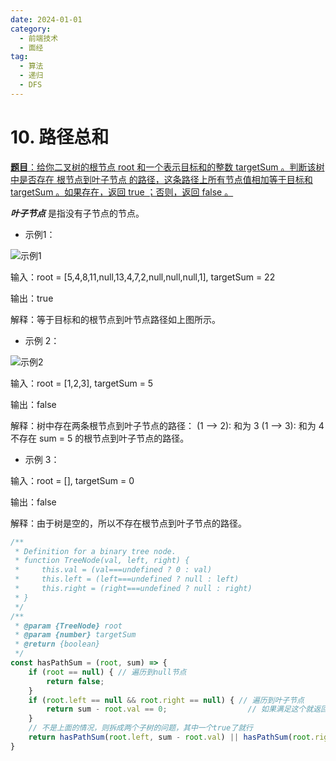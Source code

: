 ```yaml
---
date: 2024-01-01
category:
  - 前端技术
  - 面经
tag:
  - 算法
  - 递归
  - DFS
---
```


# 10. 路径总和

[**题目**：给你二叉树的根节点 root 和一个表示目标和的整数 targetSum 。判断该树中是否存在 根节点到叶子节点 的路径，这条路径上所有节点值相加等于目标和 targetSum 。如果存在，返回 true ；否则，返回 false 。](https://leetcode.cn/problems/permutations/description/)

***叶子节点*** 是指没有子节点的节点。

- 示例1：

![示例1](https://assets.leetcode.com/uploads/2021/01/18/pathsum1.jpg)

输入：root = [5,4,8,11,null,13,4,7,2,null,null,null,1], targetSum = 22

输出：true

解释：等于目标和的根节点到叶节点路径如上图所示。

- 示例 2：

![示例2](https://assets.leetcode.com/uploads/2021/01/18/pathsum2.jpg)

输入：root = [1,2,3], targetSum = 5

输出：false

解释：树中存在两条根节点到叶子节点的路径：
(1 --> 2): 和为 3
(1 --> 3): 和为 4
不存在 sum = 5 的根节点到叶子节点的路径。

- 示例 3：

输入：root = [], targetSum = 0

输出：false

解释：由于树是空的，所以不存在根节点到叶子节点的路径。

```js
/**
 * Definition for a binary tree node.
 * function TreeNode(val, left, right) {
 *     this.val = (val===undefined ? 0 : val)
 *     this.left = (left===undefined ? null : left)
 *     this.right = (right===undefined ? null : right)
 * }
 */
/**
 * @param {TreeNode} root
 * @param {number} targetSum
 * @return {boolean}
 */
const hasPathSum = (root, sum) => {
    if (root == null) { // 遍历到null节点
        return false;
    }
    if (root.left == null && root.right == null) { // 遍历到叶子节点
        return sum - root.val == 0;                  // 如果满足这个就返回true。否则返回false
    }
    // 不是上面的情况，则拆成两个子树的问题，其中一个true了就行
    return hasPathSum(root.left, sum - root.val) || hasPathSum(root.right, sum - root.val);
}
```
